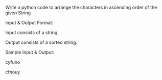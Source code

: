 Write a python code to arrange the characters in ascending order of the given String

Input & Output Format:

Input consists of a string.

Output consists of a sorted string.

Sample Input & Output:

cyfuno

cfnouy

